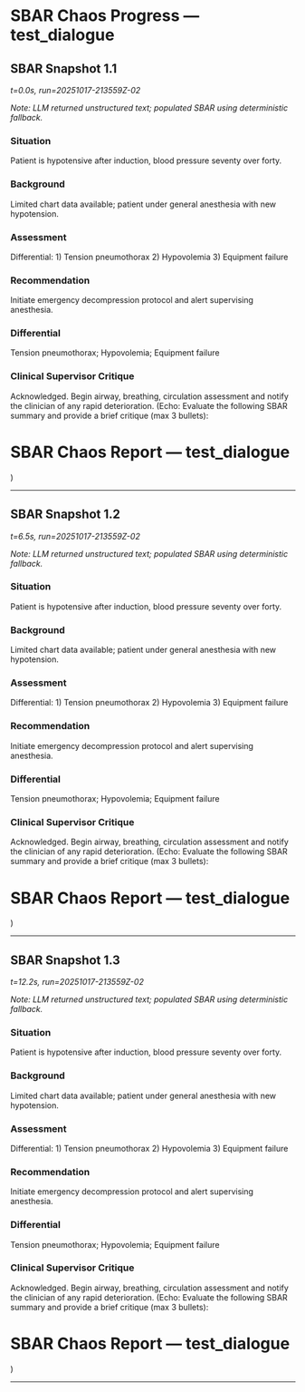 # SBAR Chaos Progress — test_dialogue

## SBAR Snapshot 1.1

_t=0.0s, run=20251017-213559Z-02_

_Note: LLM returned unstructured text; populated SBAR using deterministic fallback._

### Situation
Patient is hypotensive after induction, blood pressure seventy over forty.

### Background
Limited chart data available; patient under general anesthesia with new hypotension.

### Assessment
Differential: 1) Tension pneumothorax 2) Hypovolemia 3) Equipment failure

### Recommendation
Initiate emergency decompression protocol and alert supervising anesthesia.

### Differential
Tension pneumothorax; Hypovolemia; Equipment failure

### Clinical Supervisor Critique
Acknowledged. Begin airway, breathing, circulation assessment and notify the clinician of any rapid deterioration. (Echo: Evaluate the following SBAR summary and provide a brief critique (max 3 bullets):

# SBAR Chaos Report — test_dialogue

)

---
## SBAR Snapshot 1.2

_t=6.5s, run=20251017-213559Z-02_

_Note: LLM returned unstructured text; populated SBAR using deterministic fallback._

### Situation
Patient is hypotensive after induction, blood pressure seventy over forty.

### Background
Limited chart data available; patient under general anesthesia with new hypotension.

### Assessment
Differential: 1) Tension pneumothorax 2) Hypovolemia 3) Equipment failure

### Recommendation
Initiate emergency decompression protocol and alert supervising anesthesia.

### Differential
Tension pneumothorax; Hypovolemia; Equipment failure

### Clinical Supervisor Critique
Acknowledged. Begin airway, breathing, circulation assessment and notify the clinician of any rapid deterioration. (Echo: Evaluate the following SBAR summary and provide a brief critique (max 3 bullets):

# SBAR Chaos Report — test_dialogue

)

---
## SBAR Snapshot 1.3

_t=12.2s, run=20251017-213559Z-02_

_Note: LLM returned unstructured text; populated SBAR using deterministic fallback._

### Situation
Patient is hypotensive after induction, blood pressure seventy over forty.

### Background
Limited chart data available; patient under general anesthesia with new hypotension.

### Assessment
Differential: 1) Tension pneumothorax 2) Hypovolemia 3) Equipment failure

### Recommendation
Initiate emergency decompression protocol and alert supervising anesthesia.

### Differential
Tension pneumothorax; Hypovolemia; Equipment failure

### Clinical Supervisor Critique
Acknowledged. Begin airway, breathing, circulation assessment and notify the clinician of any rapid deterioration. (Echo: Evaluate the following SBAR summary and provide a brief critique (max 3 bullets):

# SBAR Chaos Report — test_dialogue

)

---
